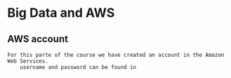# Big Data and AWS

## AWS account
    For this parte of the course we have created an account in the Amazon Web Services. 
        username and password can be found in 
